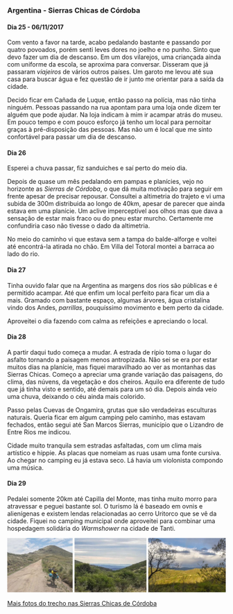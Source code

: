 ### Argentina - Sierras Chicas de Córdoba

#### Dia 25 - 06/11/2017

Com vento a favor na tarde, acabo pedalando bastante e passando por quatro povoados, porém senti leves dores no joelho e no punho.
Sinto que devo fazer um dia de descanso.
Em um dos vilarejos, uma criançada ainda com uniforme da escola, se aproxima para conversar.
Disseram que já passaram *viajeiros* de vários outros países.
Um garoto me levou até sua casa para buscar água e fez questão de ir junto me orientar para a saída da cidade.

Decido ficar em Cañada de Luque, então passo na polícia, mas não tinha ninguém.
Pessoas passando na rua apontam para uma loja onde dizem ter alguém que pode ajudar.
Na loja indicam à mim ir acampar atrás do museu.
Em pouco tempo e com pouco esforço já tenho um local para pernoitar graças à pré-disposição das pessoas.
Mas não um é local que me sinto confortável para passar um dia de descanso.

#### Dia 26

Esperei a chuva passar, fiz sanduiches e saí perto do meio dia.

Depois de quase um mês pedalando em pampas e planícies, vejo no horizonte as *Sierras de Córdoba*, o que dá muita motivação para seguir em frente apesar de precisar repousar.
Consultei a altimetria do trajeto e vi uma subida de 300m distribuida ao longo de 40km, apesar de parecer que ainda estava em uma planície.
Um aclive imperceptível aos olhos mas que dava a sensação de estar mais fraco ou do pneu estar murcho.
Certamente me confundiria caso não tivesse o dado da altimetria.

No meio do caminho vi que estava sem a tampa do balde-alforge e voltei até encontrá-la atirada no chão.
Em Villa del Totoral montei a barraca ao lado do rio.

#### Dia 27

Tinha ouvido falar que na Argentina as margens dos rios são públicas e é permitido acampar. 
Até que enfim um local perfeito para ficar um dia a mais.
Gramado com bastante espaço, algumas árvores, água cristalina vindo dos Andes, *parrillas*, pouquíssimo movimento e bem perto da cidade.

Aproveitei o dia fazendo com calma as refeições e apreciando o local.

#### Dia 28

A partir daqui tudo começa a mudar.
A estrada de rípio toma o lugar do asfalto tornando a paisagem menos antropizada.
Não sei se era por estar muitos dias na planície, mas fiquei maravilhado ao ver as montanhas das Sierras Chicas.
Começo a apreciar uma grande variação das paisagens, do clima, das núvens, da vegetação e dos cheiros.
Aquilo era diferente de tudo que já tinha visto e sentido, até demais para um só dia.
Depois ainda veio uma chuva, deixando o céu ainda mais colorido.

Passo pelas Cuevas de Ongamira, grutas que são verdadeiras esculturas naturais.
Queria ficar em algum camping pelo caminho, mas estavam fechados, então segui até San Marcos Sierras, município que o Lizandro de Entre Rios me indicou.

Cidade muito tranquila sem estradas asfaltadas, com um clima mais artístico e hippie.
As placas que nomeiam as ruas usam uma fonte cursiva.
Ao chegar no camping eu já estava seco.
Lá havia um violonista compondo uma música.

#### Dia 29

Pedalei somente 20km até Capilla del Monte, mas tinha muito morro para atravessar e peguei bastante sol.
O turismo lá é baseado em ovnis e alienígenas e existem lendas relacionadas ao cerro Uritorco que se vê da cidade.
Fiquei no camping municipal onde aproveitei para combinar uma hospedagem solidária do *Warmshower* na cidade de Tanti.



![Sierras chicas](./assets/images/sierras-chicas.jpg)

[Mais fotos do trecho nas Sierras Chicas de Córdoba](https://photos.app.goo.gl/ib1TcnAuwt5wkDQj1)
















